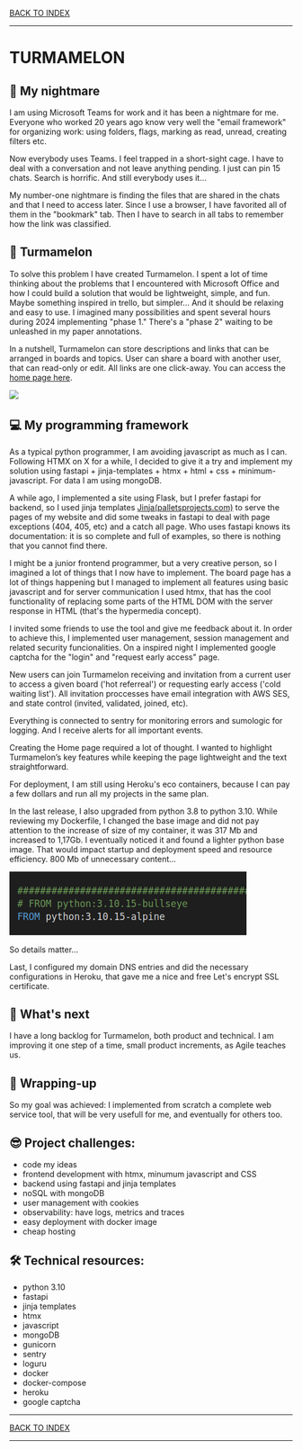 [BACK TO INDEX](https://cristianasp.github.io)

---

# TURMAMELON

## 🤯 My nightmare

I am using Microsoft Teams for work and it has been a nightmare for me. Everyone who worked 20 years ago know very well the "email framework" for organizing work: using folders, flags, marking as read, unread, creating filters etc. 

Now everybody uses Teams. I feel trapped in a short-sight cage. I have to deal with a conversation and not leave anything pending. I just can pin 15 chats. Search is horrific. And still everybody uses it...

My number-one nightmare is finding the files that are shared in the chats and that I need to access later. Since I use a browser, I have favorited all of them in the "bookmark" tab. Then I have to search in all tabs to remember how the link was classified.

## 🍉 Turmamelon

To solve this problem I have created Turmamelon. I spent a lot of time thinking about the problems that I encountered with Microsoft Office and how I could build a solution that would be lightweight, simple, and fun. Maybe something inspired in trello, but simpler... And it should be relaxing and easy to use. I imagined many possibilities and spent several hours during 2024 implementing "phase 1." There's a "phase 2" waiting to be unleashed in my paper annotations.

In a nutshell, Turmamelon can store descriptions and links that can be arranged in boards and topics. User can share a board with another user, that can read-only or edit. All links are one click-away. You can access the [home page here](https://www.turmamelon.com).

![](https://www.turmamelon.com/static/img/board-example.png)

## 💻 My programming framework

As a typical python programmer, I am avoiding javascript as much as I can. Following HTMX on X for a while, I decided to give it a try and implement my solution using fastapi + jinja-templates + htmx + html + css + minimum-javascript. For data I am using mongoDB.

A while ago, I implemented a site using Flask, but I prefer fastapi for backend, so I used jinja templates [Jinja(palletsprojects.com)](https://palletsprojects.com/projects/jinja/) to serve the pages of my website and did some tweaks in fastapi to deal with page exceptions (404, 405, etc) and a catch all page. Who uses fastapi knows its documentation: it is so complete and full of examples, so there is nothing that you cannot find there.

I might be a junior frontend programmer, but a very creative person, so I imagined a lot of things that I now have to implement. The board page has a lot of things happening but I managed to implement all features using basic javascript and for server communication I used htmx, that has the cool functionality of replacing some parts of the HTML DOM with the server response in HTML (that's the hypermedia concept).

I invited some friends to use the tool and give me feedback about it. In order to achieve this, I implemented user management, session management and related security funcionalities. On a inspired night I implemented google captcha for the "login" and "request early access" page.

New users can join Turmamelon receiving and invitation from a current user to access a given board ('hot referreal') or requesting early access ('cold waiting list'). All invitation proccesses have email integration with AWS SES, and state control (invited, validated, joined, etc). 

Everything is connected to sentry for monitoring errors and sumologic for logging. And I receive alerts for all important events. 

Creating the Home page required a lot of thought. I wanted to highlight Turmamelon’s key features while keeping the page lightweight and the text straightforward.

For deployment, I am still using Heroku's eco containers, because I can pay a few dollars and run all my projects in the same plan.

In the last release, I also upgraded from python 3.8 to python 3.10. While reviewing my Dockerfile, I changed the base image and did not pay attention to the increase of size of my container, it was 317 Mb and increased to 1,17Gb. I eventually noticed it and found a lighter python base image. That would impact startup and deployment speed and resource efficiency. 800 Mb of unnecessary content...

![](img/docker-base-image.png)

So details matter...

Last, I configured my domain DNS entries and did the necessary configurations in Heroku, that gave me a nice and free Let's encrypt SSL certificate.

## 🌟 What's next

I have a long backlog for Turmamelon, both product and technical. I am improving it one step of a time, small product increments, as Agile teaches us.

## 🎁 Wrapping-up

So my goal was achieved: I implemented from scratch a complete web service tool, that will be very usefull for me, and eventually for others too.

## 😎 Project challenges:

- code my ideas
- frontend development with htmx, minumum javascript and CSS
- backend using fastapi and jinja templates
- noSQL with mongoDB
- user management with cookies
- observability: have logs, metrics and traces
- easy deployment with docker image
- cheap hosting 

## 🛠 Technical resources:

- python 3.10
- fastapi
- jinja templates
- htmx
- javascript
- mongoDB
- gunicorn
- sentry
- loguru
- docker
- docker-compose
- heroku
- google captcha

---

[BACK TO INDEX](https://cristianasp.github.io)

---